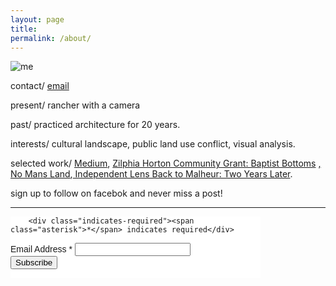 ```yaml
---
layout: page
title: 
permalink: /about/
---
```


<head>
  <title>Jon Kalev's Documentary Photography</title>
  <meta charset="UTF-8">
  <meta name="description" content="Jon Kalev documentary photography">
  <meta name="keywords" content="photography, documentary photography, Jon Kalev, alabama">
</head>


<p class="aligncenter">
    <img src="https://jonkalev.s3.us-west-2.amazonaws.com/20230219_cow_5818_jpg.jpg" alt="me" /> 
</p> 


contact/ [email](mailto:contactjonkalev@icloud.com)

present/ rancher with a camera

past/ practiced architecture for 20 years.

interests/ cultural landscape, public land use conflict, visual analysis.

selected work/ <a href="https://jonkalev.medium.com">Medium</a>, <a href="https://jonkalev.medium.com">Zilphia Horton Community Grant: Baptist Bottoms</a> <a href="https://jonkalev.com/baptistbottoms">, No Mans Land</a>,<a href="https://www.pbs.org/video/back-malheur-two-years-later-0o4iek/"> Independent Lens
Back to Malheur: Two Years Later</a>. 

sign up to follow on facebok and never miss a post!

<hr>
  

<!-- Begin Mailchimp Signup Form -->
<link href="//cdn-images.mailchimp.com/embedcode/classic-071822.css" rel="stylesheet" type="text/css">
<style type="text/css">
	#mc_embed_signup{background:#fff; clear:left; font:14px Helvetica,Arial,sans-serif;  width:400px;}
	/* Add your own Mailchimp form style overrides in your site stylesheet or in this style block.
	   We recommend moving this block and the preceding CSS link to the HEAD of your HTML file. */
</style>
<div id="mc_embed_signup">
    <form action="https://jonkalev.us21.list-manage.com/subscribe/post?u=12927e5257fbb074f8fafe414&amp;id=40328fe26d&amp;f_id=0037dde1f0" method="post" id="mc-embedded-subscribe-form" name="mc-embedded-subscribe-form" class="validate" target="_blank" novalidate>
        <div id="mc_embed_signup_scroll">

        <div class="indicates-required"><span class="asterisk">*</span> indicates required</div>
<div class="mc-field-group">
	<label for="mce-EMAIL">Email Address  <span class="asterisk">*</span>
</label>
	<input type="email" value="" name="EMAIL" class="required email" id="mce-EMAIL" required>
	<span id="mce-EMAIL-HELPERTEXT" class="helper_text"></span>
</div>
	<div id="mce-responses" class="clear foot">
		<div class="response" id="mce-error-response" style="display:none"></div>
		<div class="response" id="mce-success-response" style="display:none"></div>
	</div>    <!-- real people should not fill this in and expect good things - do not remove this or risk form bot signups-->
    <div style="position: absolute; left: -5000px;" aria-hidden="true"><input type="text" name="b_12927e5257fbb074f8fafe414_40328fe26d" tabindex="-1" value=""></div>
        <div class="optionalParent">
            <div class="clear foot">
                <input type="submit" value="Subscribe" name="subscribe" id="mc-embedded-subscribe" class="button">
                <p class="brandingLogo"><a href="http://eepurl.com/ij4kSP" title="Mailchimp - email marketing made easy and fun"><img src=""></a></p>
            </div>
        </div>
    </div>
</form>
</div>
<script type='text/javascript' src='//s3.amazonaws.com/downloads.mailchimp.com/js/mc-validate.js'></script><script type='text/javascript'>(function($) {window.fnames = new Array(); window.ftypes = new Array();fnames[0]='EMAIL';ftypes[0]='email';fnames[1]='FNAME';ftypes[1]='text';fnames[2]='LNAME';ftypes[2]='text';fnames[3]='ADDRESS';ftypes[3]='address';fnames[4]='PHONE';ftypes[4]='phone';fnames[5]='BIRTHDAY';ftypes[5]='birthday';}(jQuery));var $mcj = jQuery.noConflict(true);</script>
<!--End mc_embed_signup-->

